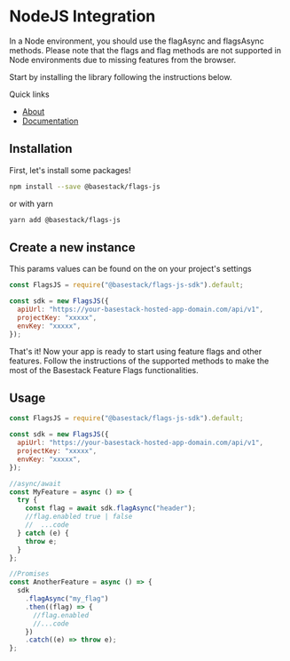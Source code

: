 # NodeJS Integration

In a Node environment, you should use the flagAsync and flagsAsync methods. Please note that the flags and flag methods are not supported in Node environments due to missing features from the browser.

Start by installing the library following the instructions below.

Quick links

- [About](https://basestack.co/)
- [Documentation](https://docs.basestack.co/feature-flags/sdks/javascript#node-implementation)

## Installation

First, let's install some packages!

```bash
npm install --save @basestack/flags-js
```

or with yarn

```bash
yarn add @basestack/flags-js
```

## Create a new instance

This params values can be found on the on your project's settings

```js
const FlagsJS = require("@basestack/flags-js-sdk").default;

const sdk = new FlagsJS({
  apiUrl: "https://your-basestack-hosted-app-domain.com/api/v1",
  projectKey: "xxxxx",
  envKey: "xxxxx",
});
```

That's it! Now your app is ready to start using feature flags and other features. Follow the instructions of the supported methods to make the most of the Basestack Feature Flags functionalities.

## Usage

```js
const FlagsJS = require("@basestack/flags-js-sdk").default;

const sdk = new FlagsJS({
  apiUrl: "https://your-basestack-hosted-app-domain.com/api/v1",
  projectKey: "xxxxx",
  envKey: "xxxxx",
});

//async/await
const MyFeature = async () => {
  try {
    const flag = await sdk.flagAsync("header");
    //flag.enabled true | false
    //  ...code
  } catch (e) {
    throw e;
  }
};

//Promises
const AnotherFeature = async () => {
  sdk
    .flagAsync("my_flag")
    .then((flag) => {
      //flag.enabled
      //...code
    })
    .catch((e) => throw e);
};
```
